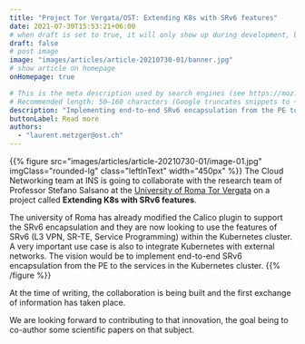 ```yaml
---
title: "Project Tor Vergata/OST: Extending K8s with SRv6 features"
date: 2021-07-30T15:53:21+06:00
# when draft is set to true, it will only show up during development, but not when the website is deployed.
draft: false
# post image
image: "images/articles/article-20210730-01/banner.jpg"
# show article on homepage
onHomepage: true

# This is the meta description used by search engines (see https://moz.com/learn/seo/meta-description)
# Recommended length: 50–160 characters (Google truncates snippets to ~155–160 characters)
description: "Implementing end-to-end SRv6 encapsulation from the PE to the services in the K8s cluster."
buttonLabel: Read more
authors:
  - "laurent.metzger@ost.ch"
---
```


{{% figure src="images/articles/article-20210730-01/image-01.jpg" imgClass="rounded-lg" class="leftInText" width="450px" %}}
The Cloud Networking team at INS is going to collaborate with the research team of Professor Stefano Salsano at the <a href="https://en.uniroma2.it/" target="_blank" rel="noopener noreferrer">University of Roma Tor Vergata</a> on a project called **Extending K8s with SRv6 features**. 

The university of Roma has already modified the Calico plugin to support the SRv6 encapsulation and they are now looking to use the features of SRv6 (L3 VPN, SR-TE, Service Programming) within the Kubernetes cluster. A very important use case is also to integrate Kubernetes with external networks. The vision would be to implement end-to-end SRv6 encapsulation from the PE to the services in the Kubernetes cluster. 
{{% /figure %}}

At the time of writing, the collaboration is being built and the first exchange of information has taken place. 

We are looking forward to contributing to that innovation, the goal being to co-author some scientific papers on that subject. 
